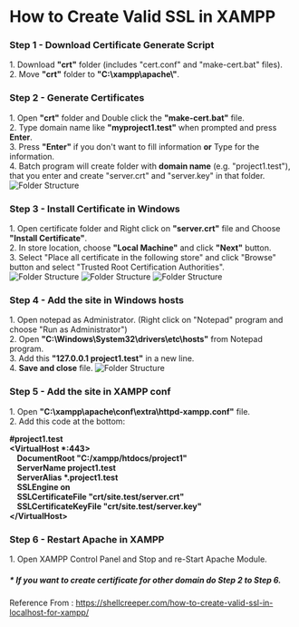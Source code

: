 # How to Create Valid SSL in XAMPP

<h3>Step 1 - Download Certificate Generate Script</h3>
1. Download <strong>"crt"</strong> folder (includes "cert.conf" and "make-cert.bat" files). <br>
2. Move <strong>"crt"</strong> folder to <strong>"C:\xampp\apache\"</strong>. <br>

<h3>Step 2 - Generate Certificates</h3>
1. Open <strong>"crt"</strong> folder and Double click the <strong>"make-cert.bat"</strong> file. <br>
2. Type domain name like <strong>"myproject1.test"</strong> when prompted and press <strong>Enter</strong>. <br>
3. Press <strong>"Enter"</strong> if you don't want to fill information <strong>or</strong> Type for the information.<br>
4. Batch program will create folder with <strong>domain name</strong> (e.g. "project1.test"), that you enter and create "server.crt" and "server.key" in that folder.
<img src="https://user-images.githubusercontent.com/33415417/191418086-2a33310b-0a56-4b7e-830f-a0c35903cbf8.png" alt="Folder Structure" title="Folder structure" style="display: inline-block; margin: 0 auto; max-width: 300px">

<h3>Step 3 - Install Certificate in Windows</h3>
1. Open certificate folder and Right click on <strong>"server.crt"</strong> file and Choose <strong>"Install Certificate"</strong>.<br>
2. In store location, choose <strong>"Local Machine"</strong> and click <strong>"Next"</strong> button.<br>
3. Select "Place all certificate in the following store" and click "Browse" button and select "Trusted Root Certification Authorities".
<img src="https://user-images.githubusercontent.com/33415417/191418126-7edc1902-9e64-4c48-b4f7-c1b6fc341b0a.png" alt="Folder Structure" title="Folder structure" style="display: inline-block; margin: 0 auto; max-width: 300px">
<img src="https://user-images.githubusercontent.com/33415417/191418154-680b74a8-dc52-4fb1-aff4-69b50c7176f1.png" alt="Folder Structure" title="Folder structure" style="display: inline-block; margin: 0 auto; max-width: 300px">
<img src="https://user-images.githubusercontent.com/33415417/191418171-255290df-8aa9-4093-8d58-3a5727ecff50.png" alt="Folder Structure" title="Folder structure" style="display: inline-block; margin: 0 auto; max-width: 300px">

<h3>Step 4 - Add the site in Windows hosts</h3>
1. Open notepad as Administrator. (Right click on "Notepad" program and choose "Run as Administrator")<br>
2. Open <strong>"C:\Windows\System32\drivers\etc\hosts"</strong> from Notepad program.<br>
3. Add this <strong>"127.0.0.1 project1.test"</strong> in a new line.<br>
4. <strong>Save and close</strong> file.
<img src="https://user-images.githubusercontent.com/33415417/191418236-c24bb825-b7fc-40e4-97a2-3ad1714af116.png" alt="Folder Structure" title="Folder structure" style="display: inline-block; margin: 0 auto; max-width: 300px">

<h3>Step 5 - Add the site in XAMPP conf</h3>
1. Open <strong>"C:\xampp\apache\conf\extra\httpd-xampp.conf"</strong> file.<br>
2. Add this code at the bottom:<br>
<p><strong>
#project1.test <br>
&ltVirtualHost *:443&gt <br>
&nbsp;&nbsp;&nbsp;&nbsp;DocumentRoot "C:/xampp/htdocs/project1" <br>
&nbsp;&nbsp;&nbsp;&nbsp;ServerName project1.test <br>
&nbsp;&nbsp;&nbsp;&nbsp;ServerAlias *.project1.test <br>
&nbsp;&nbsp;&nbsp;&nbsp;SSLEngine on <br>
&nbsp;&nbsp;&nbsp;&nbsp;SSLCertificateFile "crt/site.test/server.crt" <br>
&nbsp;&nbsp;&nbsp;&nbsp;SSLCertificateKeyFile "crt/site.test/server.key" <br>
&lt/VirtualHost&gt</strong>
</p>

<h3>Step 6 - Restart Apache in XAMPP</h3>
1. Open XAMPP Control Panel and Stop and re-Start Apache Module.

<h5>* If you want to create certificate for other domain do Step 2 to Step 6.</h5>

Reference From : https://shellcreeper.com/how-to-create-valid-ssl-in-localhost-for-xampp/
